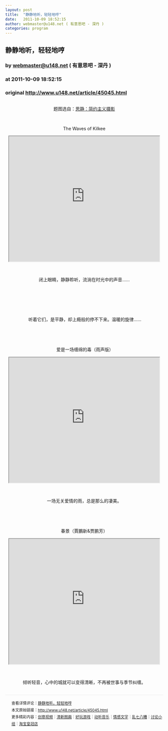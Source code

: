 ```yaml
---
layout: post
title:  "静静地听，轻轻地哼"
date:   2011-10-09 18:52:15
author: webmaster@u148.net ( 有意思吧 - 深丹 )
categories: program
---
```


## 静静地听，轻轻地哼
### by webmaster@u148.net ( 有意思吧 - 深丹 )
### at 2011-10-09 18:52:15
### original <http://www.u148.net/article/45045.html>

<p align="center"><img src="http://file2.u148.net/images/2010/9/Silence/10.jpg" alt="" border="0"></p>
<p align="center">题图选自：<a href="http://www.u148.net/article/26959.html">思静：简约主义摄影</a></p>
<p align="center"> </p>
<p align="center">The Waves of Kilkee</p>
<p align="center"><iframe src="http://reader.googleusercontent.com/reader/embediframe?src=http://www.tudou.com/v/rQd6oRtWyzE/v.swf&amp;width=480&amp;height=400" width="480" height="400"></iframe>
<p align="center"> </p>
<p align="center">闭上眼睛，静静聆听，流淌在时光中的声音……</p>
<p align="center"> </p>
<p align="center"> </p>
<p align="center">
<p align="center"> </p>
<p align="center"> 听着它们，是平静，却上瘾般的停不下来。温暖的旋律……</p>
<p align="center"> </p>
<p align="center"> </p>
<p align="center"></p>
<p align="center"> 爱是一场缠绵的毒（雨声版）</p>
<p align="center"><iframe src="http://reader.googleusercontent.com/reader/embediframe?src=http://www.tudou.com/v/L5X2kZ0KxDc/v.swf&amp;width=480&amp;height=400" width="480" height="400"></iframe>
<p align="center"> </p>
<p align="center">一场无关爱情的雨，总是那么的凄美。</p>
<p align="center"> </p>
<p align="center"></p>
<p align="center"> </p>
<p align="center">春景（賈鵬新&amp;贾鹏芳）</p>
<p align="center"><iframe src="http://reader.googleusercontent.com/reader/embediframe?src=http://www.tudou.com/v/Nvs09DOCRWw/v.swf&amp;width=480&amp;height=400" width="480" height="400"></iframe>
<p align="center"> </p>
<p align="center">倾听轻音，心中的城就可以变得清晰，不再被世事与季节纠缠。</p><p style="line-height:22px;padding:15px 0 0 20px;margin:30px 0;font-size:12px;border-top:2px #f3f3f3 solid">查看详情评论：<a href="http://www.u148.net/article/45045.html">静静地听，轻轻地哼</a><br>本文原始链接：<a href="http://www.u148.net/article/45045.html">http://www.u148.net/article/45045.html</a><br>更多精彩内容：<a href="http://www.u148.net/video.html">创意视频</a>┊<a href="http://www.u148.net/image.html">清新图画</a>┊<a href="http://www.u148.net/game.html">好玩游戏</a>┊<a href="http://www.u148.net/audio.html">动听音乐</a>┊<a href="http://www.u148.net/text.html">情感文字</a>┊<a href="http://www.u148.net/mix.html">乱七八糟</a>┊<a href="http://www.u148.net/group/">讨论小组</a>┊<a href="http://dianpu.tao123.com/?pid=mm_26142575_0_0&amp;eventid=102167">淘宝皇冠店</a></p></p></p></p></p>
